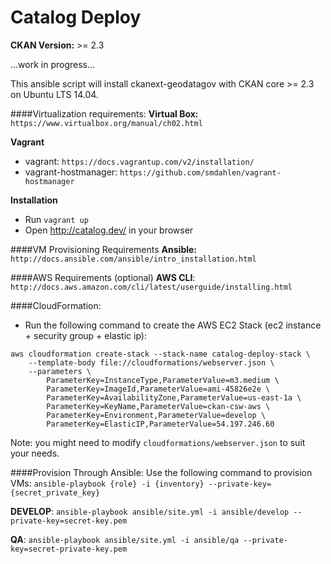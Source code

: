 Catalog Deploy
===============================

**CKAN Version:** >= 2.3

...work in progress...

This ansible script will install ckanext-geodatagov with CKAN core >= 2.3 on Ubuntu LTS 14.04. 

####Virtualization requirements:
**Virtual Box:** `https://www.virtualbox.org/manual/ch02.html`

**Vagrant** 
- vagrant: `https://docs.vagrantup.com/v2/installation/`
- vagrant-hostmanager: `https://github.com/smdahlen/vagrant-hostmanager`

**Installation**
 - Run `vagrant up`
 - Open http://catalog.dev/ in your browser

####VM Provisioning Requirements
**Ansible:**
`http://docs.ansible.com/ansible/intro_installation.html`

####AWS Requirements (optional)
**AWS CLI**: `http://docs.aws.amazon.com/cli/latest/userguide/installing.html`

####CloudFormation:
- Run the following command to create the AWS EC2 Stack (ec2 instance + security group + elastic ip):
```
aws cloudformation create-stack --stack-name catalog-deploy-stack \
	--template-body file://cloudformations/webserver.json \
	--parameters \
		ParameterKey=InstanceType,ParameterValue=m3.medium \
		ParameterKey=ImageId,ParameterValue=ami-45826e2e \
		ParameterKey=AvailabilityZone,ParameterValue=us-east-1a \
		ParameterKey=KeyName,ParameterValue=ckan-csw-aws \
		ParameterKey=Environment,ParameterValue=develop \
		ParameterKey=ElasticIP,ParameterValue=54.197.246.60
```
Note: you might need to modify `cloudformations/webserver.json` to suit your needs.

####Provision Through Ansible:
Use the following command to provision VMs: `ansible-playbook {role} -i {inventory} --private-key={secret_private_key}`

**DEVELOP**: `ansible-playbook ansible/site.yml -i ansible/develop --private-key=secret-key.pem`

**QA**: `ansible-playbook ansible/site.yml -i ansible/qa --private-key=secret-private-key.pem`
